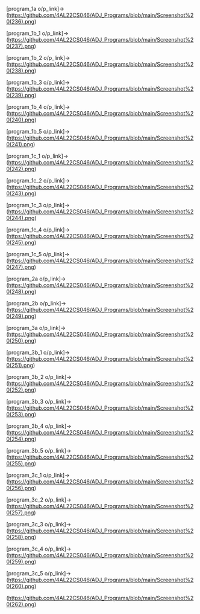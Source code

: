 [program_1a o/p_link]-> (https://github.com/4AL22CS046/ADJ_Programs/blob/main/Screenshot%20(236).png)

[program_1b_1 o/p_link]->(https://github.com/4AL22CS046/ADJ_Programs/blob/main/Screenshot%20(237).png)

[program_1b_2 o/p_link]->(https://github.com/4AL22CS046/ADJ_Programs/blob/main/Screenshot%20(238).png)

[program_1b_3 o/p_link]->(https://github.com/4AL22CS046/ADJ_Programs/blob/main/Screenshot%20(239).png)

[program_1b_4 o/p_link]->(https://github.com/4AL22CS046/ADJ_Programs/blob/main/Screenshot%20(240).png)

[program_1b_5 o/p_link]->(https://github.com/4AL22CS046/ADJ_Programs/blob/main/Screenshot%20(241).png)

[program_1c_1 o/p_link]->(https://github.com/4AL22CS046/ADJ_Programs/blob/main/Screenshot%20(242).png)

[program_1c_2 o/p_link]->(https://github.com/4AL22CS046/ADJ_Programs/blob/main/Screenshot%20(243).png)

[program_1c_3 o/p_link]->(https://github.com/4AL22CS046/ADJ_Programs/blob/main/Screenshot%20(244).png)

[program_1c_4 o/p_link]->(https://github.com/4AL22CS046/ADJ_Programs/blob/main/Screenshot%20(245).png)

[program_1c_5 o/p_link]->(https://github.com/4AL22CS046/ADJ_Programs/blob/main/Screenshot%20(247).png)

[program_2a o/p_link]->(https://github.com/4AL22CS046/ADJ_Programs/blob/main/Screenshot%20(248).png)

[program_2b o/p_link]->(https://github.com/4AL22CS046/ADJ_Programs/blob/main/Screenshot%20(249).png)

[program_3a o/p_link]->(https://github.com/4AL22CS046/ADJ_Programs/blob/main/Screenshot%20(250).png)

[program_3b_1 o/p_link]->(https://github.com/4AL22CS046/ADJ_Programs/blob/main/Screenshot%20(251).png)

[program_3b_2 o/p_link]->(https://github.com/4AL22CS046/ADJ_Programs/blob/main/Screenshot%20(252).png)

[program_3b_3 o/p_link]->(https://github.com/4AL22CS046/ADJ_Programs/blob/main/Screenshot%20(253).png)

[program_3b_4 o/p_link]->(https://github.com/4AL22CS046/ADJ_Programs/blob/main/Screenshot%20(254).png)

[program_3b_5 o/p_link]->(https://github.com/4AL22CS046/ADJ_Programs/blob/main/Screenshot%20(255).png)

[program_3c_1 o/p_link]->(https://github.com/4AL22CS046/ADJ_Programs/blob/main/Screenshot%20(256).png)

[program_3c_2 o/p_link]->(https://github.com/4AL22CS046/ADJ_Programs/blob/main/Screenshot%20(257).png)

[program_3c_3 o/p_link]->(https://github.com/4AL22CS046/ADJ_Programs/blob/main/Screenshot%20(258).png)

[program_3c_4 o/p_link]->(https://github.com/4AL22CS046/ADJ_Programs/blob/main/Screenshot%20(259).png)

[program_3c_5 o/p_link]->(https://github.com/4AL22CS046/ADJ_Programs/blob/main/Screenshot%20(260).png)

(https://github.com/4AL22CS046/ADJ_Programs/blob/main/Screenshot%20(262).png)




